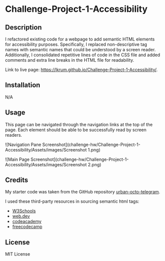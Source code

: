 # Challenge-Project-1-Accessibility

## Description
I refactored existing code for a webpage to add semantic HTML elements for accessibility purposes. Specifically, I replaced non-descriptive tag names with semantic names that could be understood by a screen reader. Additionally, I consolidated repetitive lines of code in the CSS file and added comments and extra line breaks in the HTML file for readability.

Link to live page: https://lkrum.github.io/Challenge-Project-1-Accessibility/.

## Installation
N/A

## Usage
This page can be navigated through the navigation links at the top of the page. Each element should be able to be successfully read by screen readers.

![Navigation Pane Screenshot](challenge-hw/Challenge-Project-1-Accessibility/Assets/images/Screenshot 1.png)

![Main Page Screenshot](challenge-hw/Challenge-Project-1-Accessibility/Assets/images/Screenshot 2.png)

## Credits

My starter code was taken from the GitHub repository [urban-octo-telegram](urban-octo-telegram). 

I used these third-party resources in sourcing semantic html tags:
- [W3Schools](https://www.w3schools.com/html/html5_semantic_elements.asp)
- [web.dev](https://web.dev/learn/html/semantic-html/)
- [codeacademy](https://www.codecademy.com/learn/learn-html/modules/learn-semantic-html/cheatsheet)
- [freecodecamp](https://www.freecodecamp.org/news/semantic-html5-elements/)

## License
MIT License

